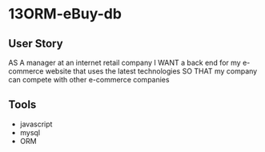 # 13ORM-eBuy-db

## User Story
AS A manager at an internet retail company
I WANT a back end for my e-commerce website that uses the latest technologies
SO THAT my company can compete with other e-commerce companies

## Tools 
* javascript
* mysql
* ORM